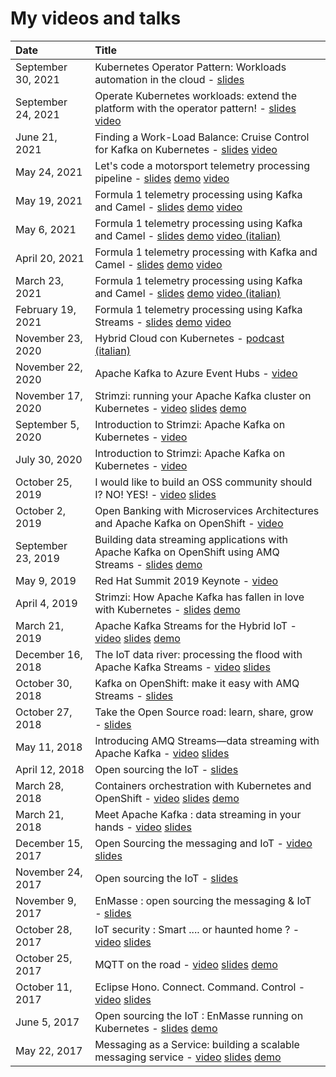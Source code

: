 # My videos and talks

| Date          | Title |
|:--------------|:------|
| September 30, 2021 | Kubernetes Operator Pattern: Workloads automation in the cloud - [slides](https://www.slideshare.net/paolopat/kubernetes-operator-pattern-workloads-automation-in-the-cloud) |
| September 24, 2021 | Operate Kubernetes workloads: extend the platform with the operator pattern! - [slides](https://www.slideshare.net/paolopat/operate-kubernetes-workloads-extend-the-platform-with-the-operator-pattern) [video](https://www.youtube.com/watch?v=JCJvZ5xt1BY) |
| June 21, 2021 | Finding a Work-Load Balance: Cruise Control for Kafka on Kubernetes - [slides](https://www.slideshare.net/paolopat/finding-a-workload-balance-cruise-control-for-kafka-on-kubernetes) [video](https://www.youtube.com/watch?v=Ox11Wo1RANI) |
| May 24, 2021 | Let's code a motorsport telemetry processing pipeline - [slides](https://www.slideshare.net/paolopat/lets-code-a-motorsport-telemetry-processing-pipeline) [demo](https://github.com/ppatierno/formula1-telemetry-kafka) [video](https://www.youtube.com/watch?v=zFmON75w1kE) |
| May 19, 2021 | Formula 1 telemetry processing using Kafka and Camel - [slides](https://www.slideshare.net/paolopat/formula-1-telemetry-processing-with-kafka-and-camel-248514188) [demo](https://github.com/ppatierno/formula1-telemetry-kafka) [video](https://www.youtube.com/watch?v=-MY0Jl5ybwg) |
| May 6, 2021 | Formula 1 telemetry processing using Kafka and Camel - [slides](https://www.slideshare.net/paolopat/formula-1-telemetry-processing-with-kafka-and-camel-248136103) [demo](https://github.com/ppatierno/formula1-telemetry-kafka) [video (italian)](https://www.youtube.com/watch?v=PYTNydI4IC8) |
| April 20, 2021 | Formula 1 telemetry processing with Kafka and Camel - [slides](https://www.slideshare.net/paolopat/formula-1-telemetry-processing-with-kafka-and-camel-246552673) [demo](https://github.com/ppatierno/codemotion-2021-formula1-kafka-camel) [video](https://youtu.be/fMziyBIjc1E?t=2492) |
| March 23, 2021 | Formula 1 telemetry processing using Kafka and Camel - [slides](https://www.slideshare.net/paolopat/formula-1-telemetry-processing-with-kafka-and-camel) [demo](https://github.com/ppatierno/codemotion-2021-formula1-kafka-camel) [video (italian)](https://youtu.be/c951cQGxkn8?list=PLq2-o3pBToweddPn98g7S0wvH21G7TSLV&t=7088) |
| February 19, 2021 | Formula 1 telemetry processing using Kafka Streams - [slides](https://www.slideshare.net/paolopat/formula-1-telemetry-processing-using-kafka-streams) [demo](https://github.com/ppatierno/devconfcz-2021-formula1-kafka-streams) [video](https://www.youtube.com/watch?v=OkXlSb4vfDk) |
| November 23, 2020 | Hybrid Cloud con Kubernetes - [podcast (italian)](https://www.spreaker.com/user/dotnetpodcast/hybrid-cloud-con-kubernetes) |
| November 22, 2020 | Apache Kafka to Azure Event Hubs - [video](https://www.youtube.com/watch?v=7N3jfUAs61Q) |
| November 17, 2020 | Strimzi: running your Apache Kafka cluster on Kubernetes - [video](https://www.youtube.com/watch?v=RyJqt139I94&feature=youtu.be&t=17066) [slides](https://www.slideshare.net/paolopat/strimzi-running-your-apache-kafka-cluster-on-kubernetes) [demo](https://github.com/ppatierno/devday-2020-strimzi-aks-eventhub) |
| September 5, 2020 | Introduction to Strimzi: Apache Kafka on Kubernetes - [video](https://youtu.be/GSh9aHvdZco) |
| July 30, 2020 | Introduction to Strimzi: Apache Kafka on Kubernetes - [video](https://youtu.be/GSh9aHvdZco) |
| October 25, 2019 | I would like to build an OSS community should I? NO! YES! - [video](https://www.youtube.com/watch?v=yJVxwVXdJaA) [slides](https://www.slideshare.net/paolopat/i-would-like-to-build-an-oss-community-should-i-no-yes) |
| October 2, 2019 | Open Banking with Microservices Architectures and Apache Kafka on OpenShift - [video](https://www.youtube.com/watch?v=a8gSwOQyffo&t=94s) |
| September 23, 2019 | Building data streaming applications with Apache Kafka on OpenShift using AMQ Streams - [slides](https://www.slideshare.net/paolopat/building-data-streaming-applications-with-apache-kafka-on-openshift-using-amq-streams) [demo](https://github.com/ppatierno/rhte-2019) |
| May 9, 2019 | Red Hat Summit 2019 Keynote - [video](https://youtu.be/FUu4kMc0PL8?t=5793) |
| April 4, 2019 | Strimzi: How Apache Kafka has fallen in love with Kubernetes - [slides](https://www.slideshare.net/paolopat/strimzi-how-apache-kafka-has-fallen-in-love-with-kubernetes) [demo](https://github.com/ppatierno/modern-integration-and-application-development-day-2019) |
| March 21, 2019 | Apache Kafka Streams for the Hybrid IoT - [video](https://www.youtube.com/watch?v=zmLzDj8OgQY) [slides](https://www.slideshare.net/paolopat/apache-kafka-for-the-hybrid-iot) [demo](https://github.com/ppatierno/kafka-hybrid-iot) |
| December 16, 2018 | The IoT data river: processing the flood with Apache Kafka Streams - [video](https://www.youtube.com/watch?v=wH1jJASiq6U) [slides](https://www.slideshare.net/paolopat/iot-data-streaming-with-apache-kafka) |
| October 30, 2018 | Kafka on OpenShift: make it easy with AMQ Streams - [slides](https://www.slideshare.net/paolopat/kafka-on-openshift-make-it-easy-with-amq-streams) |
| October 27, 2018 | Take the Open Source road: learn, share, grow - [slides](https://www.slideshare.net/paolopat/take-the-open-source-road-learn-share-grow) |
| May 11, 2018 | Introducing AMQ Streams—data streaming with Apache Kafka - [video](https://www.youtube.com/watch?v=-izxHJQSQ7E&t=605s) [slides](https://www.slideshare.net/paolopat/introducing-amq-streams-data-streaming-with-apache-kafka) |
| April 12, 2018 | Open sourcing the IoT - [slides](https://www.slideshare.net/paolopat/open-sourcing-the-iot-93787899) |
| March 28, 2018 | Containers orchestration with Kubernetes and OpenShift - [video](https://www.youtube.com/watch?v=iUGJjoTqNn0) [slides](https://www.slideshare.net/paolopat/containers-orchestration-with-kubernetes-and-openshift-92280115) [demo](https://github.com/ppatierno/devday-kubernetes-openshift) |
| March 21, 2018 | Meet Apache Kafka : data streaming in your hands - [video](https://www.youtube.com/watch?v=XCcMDQq6Tlo) [slides](https://www.slideshare.net/paolopat/meet-apache-kafka-data-streaming-in-your-hands) |
| December 15, 2017 | Open Sourcing the messaging and IoT - [video](https://www.youtube.com/watch?v=ZIp9EPQ25eM) [slides](https://www.slideshare.net/paolopat/open-sourcing-the-messaging-and-iot) |
| November 24, 2017 | Open sourcing the IoT - [slides](https://www.slideshare.net/paolopat/open-sourcing-the-iot) |
| November 9, 2017 | EnMasse : open sourcing the messaging & IoT - [slides](https://www.slideshare.net/paolopat/enmasse-open-sourcing-the-messaging-iot-81861295) |
| October 28, 2017 | IoT security : Smart .... or haunted home ? - [video](https://www.youtube.com/watch?v=1iQmGjJFAUI) [slides](https://www.slideshare.net/paolopat/iot-security-smart-or-haunted-home) |
| October 25, 2017 | MQTT on the road - [video](https://www.youtube.com/watch?v=EefQVUumQy8) [slides](https://www.slideshare.net/paolopat/mqtt-on-the-road) [demo](https://github.com/ppatierno/devday-mqtt-on-the-road) |
| October 11, 2017 | Eclipse Hono. Connect. Command. Control - [video](https://www.youtube.com/watch?v=VEXuz2bFSrE) [slides](https://www.slideshare.net/paolopat/eclipse-hono-connect-command-control-80697771) |
| June 5, 2017 | Open sourcing the IoT : EnMasse running on Kubernetes - [slides](https://www.slideshare.net/paolopat/open-sourcing-the-iot-enmasse-running-on-kubernetes) [demo](https://github.com/ppatierno/enmasse-iot-demo) |
| May 22, 2017 | Messaging as a Service: building a scalable messaging service - [video](https://www.youtube.com/watch?v=19Nw5hc8P7o) [slides](https://www.slideshare.net/paolopat/messaging-as-a-service-building-a-scalable-messaging-service) [demo](https://github.com/ppatierno/devday-maas) |